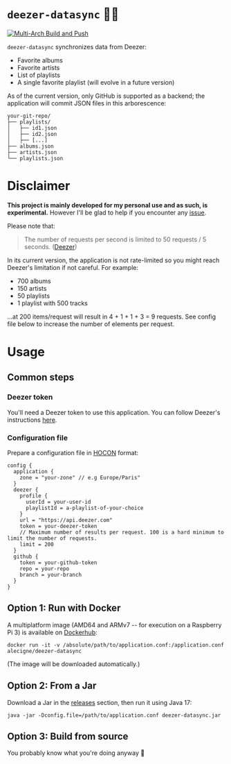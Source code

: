 # `deezer-datasync` :musical_note::floppy_disk:

[![Multi-Arch Build and Push](https://github.com/alecigne/deezer-datasync/actions/workflows/docker-publish.yml/badge.svg)](https://github.com/alecigne/deezer-datasync/actions/workflows/docker-publish.yml)

`deezer-datasync` synchronizes data from Deezer:

- Favorite albums
- Favorite artists
- List of playlists
- A single favorite playlist (will evolve in a future version)

As of the current version, only GitHub is supported as a backend; the application will commit JSON
files in this arborescence:

```
your-git-repo/
├── playlists/
│   ├── id1.json
│   ├── id2.json
│   ├── [...]
├── albums.json
├── artists.json
└── playlists.json
```

# Disclaimer

**This project is mainly developed for my personal use and as such, is experimental.** However I'll
be glad to help if you encounter any [issue](https://github.com/alecigne/deezer-datasync/issues).

Please note that:

> The number of requests per second is limited to 50 requests / 5
> seconds. ([Deezer](https://developers.deezer.com/api))

In its current version, the application is not rate-limited so you might reach Deezer's limitation
if not careful. For example:

- 700 albums
- 150 artists
- 50 playlists
- 1 playlist with 500 tracks

...at 200 items/request will result in 4 + 1 + 1 + 3 = 9 requests. See config file below to increase
the number of elements per request.

# Usage

## Common steps

### Deezer token

You'll need a Deezer token to use this application. You can follow Deezer's
instructions [here](https://developers.deezer.com/api/oauth).

### Configuration file

Prepare a configuration file in [HOCON](https://github.com/lightbend/config/blob/main/HOCON.md)
format:

``` hocon
config {
  application {
    zone = "your-zone" // e.g Europe/Paris"
  }
  deezer {
    profile {
      userId = your-user-id
      playlistId = a-playlist-of-your-choice
    }
    url = "https://api.deezer.com"
    token = your-deezer-token
    // Maximum number of results per request. 100 is a hard minimum to limit the number of requests.
    limit = 200
  }
  github {
    token = your-github-token
    repo = your-repo
    branch = your-branch
  }
}
```

## Option 1: Run with Docker

A multiplatform image (AMD64 and ARMv7 -- for execution on a Raspberry Pi 3) is available on
[Dockerhub](https://hub.docker.com/repository/docker/alecigne/deezer-datasync/general):

``` shell
docker run -it -v /absolute/path/to/application.conf:/application.conf alecigne/deezer-datasync
```

(The image will be downloaded automatically.)

## Option 2: From a Jar

Download a Jar in the [releases](https://github.com/alecigne/deezer-datasync/releases) section, then
run it using Java 17:

``` shell
java -jar -Dconfig.file=/path/to/application.conf deezer-datasync.jar
```

## Option 3: Build from source

You probably know what you're doing anyway :slightly_smiling_face:
